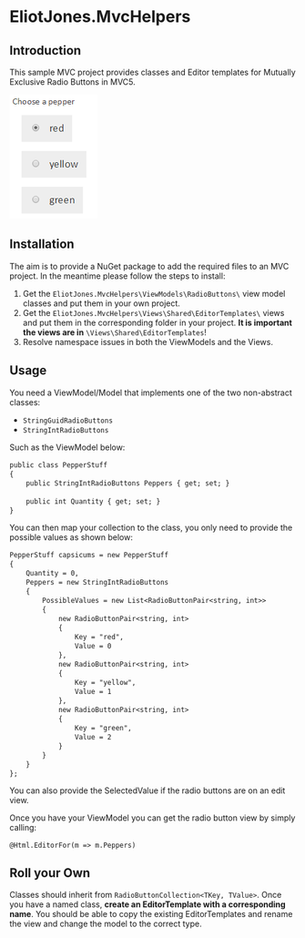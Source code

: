 # EliotJones.MvcHelpers

## Introduction ##

This sample MVC project provides classes and Editor templates for Mutually Exclusive Radio Buttons in MVC5.

![example of radio buttons](https://github.com/EliotJones/MvcHelpers/blob/master/example.png)

## Installation ##

The aim is to provide a NuGet package to add the required files to an MVC project. In the meantime please follow the steps to install:

1. Get the ```EliotJones.MvcHelpers\ViewModels\RadioButtons\``` view model classes and put them in your own project.
2. Get the ```EliotJones.MvcHelpers\Views\Shared\EditorTemplates\``` views and put them in the corresponding folder in your project. **It is important the views are in** ```\Views\Shared\EditorTemplates```!
3. Resolve namespace issues in both the ViewModels and the Views.

## Usage ##

You need a ViewModel/Model that implements one of the two non-abstract classes:

+ ```StringGuidRadioButtons```
+ ```StringIntRadioButtons```

Such as the ViewModel below:

    public class PepperStuff
    {
        public StringIntRadioButtons Peppers { get; set; }
    
        public int Quantity { get; set; }
    }

You can then map your collection to the class, you only need to provide the possible values as shown below:

    PepperStuff capsicums = new PepperStuff
    {
        Quantity = 0,
        Peppers = new StringIntRadioButtons
        {
            PossibleValues = new List<RadioButtonPair<string, int>>
            {
                new RadioButtonPair<string, int>
                {
                    Key = "red", 
                    Value = 0
                },
                new RadioButtonPair<string, int>
                {
                    Key = "yellow",
                    Value = 1
                },
                new RadioButtonPair<string, int>
                {
                    Key = "green", 
                    Value = 2
                }
            }
        }
    };

You can also provide the SelectedValue if the radio buttons are on an edit view.

Once you have your ViewModel you can get the radio button view by simply calling:

    @Html.EditorFor(m => m.Peppers)

## Roll your Own ##

Classes should inherit from ```RadioButtonCollection<TKey, TValue>```. Once you have a named class, **create an EditorTemplate with a
corresponding name**. You should be able to copy the existing EditorTemplates and rename the view and change the model to the correct type.
